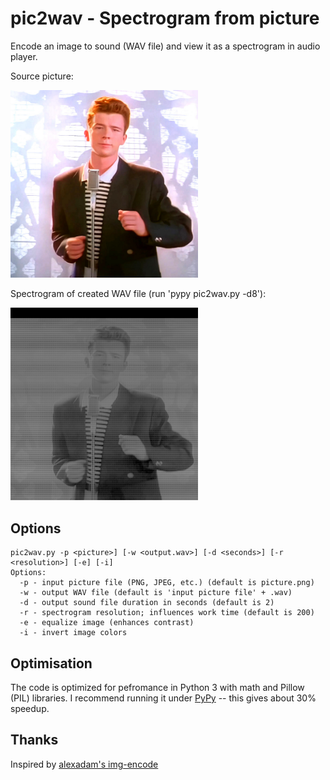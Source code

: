 # pic2wav - Spectrogram from picture
Encode an image to sound (WAV file) and view it as a spectrogram in audio player.

Source picture:

<img src="picture.png" alt="drawing" width="300"/>

Spectrogram of created WAV file (run 'pypy pic2wav.py -d8'):

<img src="picture.png.wav.spectrogram.png" alt="drawing" width="300"/>

## Options
    pic2wav.py -p <picture>] [-w <output.wav>] [-d <seconds>] [-r <resolution>] [-e] [-i]
    Options:
      -p - input picture file (PNG, JPEG, etc.) (default is picture.png)
      -w - output WAV file (default is 'input picture file' + .wav)
      -d - output sound file duration in seconds (default is 2)
      -r - spectrogram resolution; influences work time (default is 200)
      -e - equalize image (enhances contrast)
      -i - invert image colors

## Optimisation
The code is optimized for pefromance in Python 3 with math and Pillow (PIL) libraries. I recommend running it under [PyPy](https://www.pypy.org/) -- this gives about 30% speedup.

## Thanks
Inspired by [alexadam's img-encode](https://github.com/alexadam/img-encode/tree/master/v1-python)
